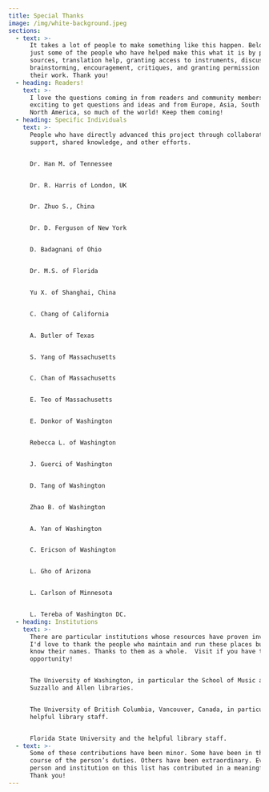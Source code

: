 ```yaml
---
title: Special Thanks
image: /img/white-background.jpeg
sections:
  - text: >-
      It takes a lot of people to make something like this happen. Below are
      just some of the people who have helped make this what it is by providing
      sources, translation help, granting access to instruments, discussions,
      brainstorming, encouragement, critiques, and granting permission to reuse
      their work. Thank you!
  - heading: Readers!
    text: >-
      I love the questions coming in from readers and community members! It's
      exciting to get questions and ideas and from Europe, Asia, South america,
      North America, so much of the world! Keep them coming!
  - heading: Specific Individuals
    text: >-
      People who have directly advanced this project through collaboration,
      support, shared knowledge, and other efforts.


      Dr. Han M. of Tennessee


      Dr. R. Harris of London, UK


      Dr. Zhuo S., China


      Dr. D. Ferguson of New York


      D. Badagnani of Ohio


      Dr. M.S. of Florida


      Yu X. of Shanghai, China


      C. Chang of California


      A. Butler of Texas


      S. Yang of Massachusetts


      C. Chan of Massachusetts


      E. Teo of Massachusetts


      E. Donkor of Washington


      Rebecca L. of Washington


      J. Guerci of Washington


      D. Tang of Washington


      Zhao B. of Washington


      A. Yan of Washington


      C. Ericson of Washington


      L. Gho of Arizona


      L. Carlson of Minnesota


      L. Tereba of Washington DC.
  - heading: Institutions
    text: >-
      There are particular institutions whose resources have proven invaluable.
      I'd love to thank the people who maintain and run these places but I don't
      know their names. Thanks to them as a whole.  Visit if you have the
      opportunity!


      The University of Washington, in particular the School of Music and the
      Suzzallo and Allen libraries.


      The University of British Columbia, Vancouver, Canada, in particular the
      helpful library staff.


      Florida State University and the helpful library staff.
  - text: >-
      Some of these contributions have been minor. Some have been in the normal
      course of the person’s duties. Others have been extraordinary. Every
      person and institution on this list has contributed in a meaningful way.
      Thank you!
---
```


